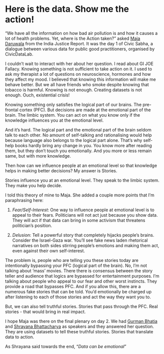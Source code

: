 # Here is the data. Show me the action!

“We have all the information on how bad air pollution is and how it causes a lot of health problems. Yet, where is the Action taken?” asked 
<a href="https://g.co/kgs/BBEv4y">Maja Daruwala</a> from the India Justice Report. It was the day 1 of Civic Sabha, a dialogue between various data for public good practitioners, organised by CivicDataLab.

I couldn’t wait to interact with her about her question. I read about GI JOE Fallacy. Knowing something is not sufficient to take action on it. I used to ask my therapist a lot of questions on neuroscience, hormones and how they affect my mood. I believed that knowing this information will make me behave better. But we all have friends who smoke despite knowing that tobacco is harmful. Knowing is not enough. Creating datasets is not enough. Ouch, existential crisis!

Knowing something only satisfies the logical part of our brains. The pre-frontal cortex (PFC). But decisions are made at the emotional part of the brain. The limbic system. You can act on what you know only if the knowledge influences you at the emotional level.

And it’s hard. The logical part and the emotional part of the brain seldom talk to each other. No amount of self-talking and rationalising would help because language also belongs to the logical part alone. That’s why self-help books hardly bring any change in you. You know more after reading them, but they don’t touch you emotionally. And you more or less remain same, but with more knowledge.

Then how can we influence people at an emotional level so that knowledge helps in making better decisions? My answer is Stories.

Stories influence you at an emotional level. They speak to the limbic system. They make you help decide.

I told this theory of mine to Maja. She added a couple more points that I’m paraphrasing here:

1. *Fear/Self-Interest*: One way to influence people at emotional level is to appeal to their fears. Politicians will not act just because you show data. They will act if that data can bring in some activism that threatens politician’s position.

2. *Delusion*: Tell a powerful story that completely hijacks people’s brains. Consider the Israel-Gaza war. You’ll see fake news laden rhetorical narratives on both sides stirring people’s emotions and making them act, even against their own self-interest.

The problem is, people who are telling you these stories today are intentionally bypassing your PFC (logical part of the brain). No, I’m not talking about ‘mass’ movies. There there is consensus between the story teller and audience that logics are bypassed for entertainment purposes. I’m talking about people who appeal to our fear and other worst instincts. They provide a road that bypasses PFC. And if you allow this, there are a numerous fake stories that can be told. You’d emotionally be charged up after listening to each of those stories and act the way they want you to.

But, we can also tell truthful stories. Stories that pass through the PFC. Real stories - that would bring in real impact.

I hope Maja was there on the final plenary on day 2. We had <a href="https://www.gurmanbhatia.com/about/">Gurman Bhatia</a> and <a href="https://twitter.com/bshrayana?lang=en">Shrayana Bhattacharya</a> as speakers and they answered her question. They are using datasets to tell these truthful stories. Stories that translate data to action.

As Shrayana said towards the end, “*Data can be emotional*”